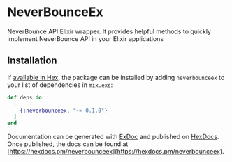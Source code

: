 # NeverBounceEx

NeverBounce API Elixir wrapper. It provides helpful methods to quickly implement NeverBounce API in your Elixir applications

## Installation

If [available in Hex](https://hex.pm/docs/publish), the package can be installed
by adding `neverbounceex` to your list of dependencies in `mix.exs`:

```elixir
def deps do
  [
    {:neverbounceex, "~> 0.1.0"}
  ]
end
```

Documentation can be generated with [ExDoc](https://github.com/elixir-lang/ex_doc)
and published on [HexDocs](https://hexdocs.pm). Once published, the docs can
be found at [https://hexdocs.pm/neverbounceex](https://hexdocs.pm/neverbounceex).
